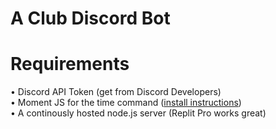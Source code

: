 # A Club Discord Bot


# Requirements
• Discord API Token (get from Discord Developers)<br>
• Moment JS for the time command ([install instructions](https://momentjs.com))<br>
• A continously hosted node.js server (Replit Pro works great)
